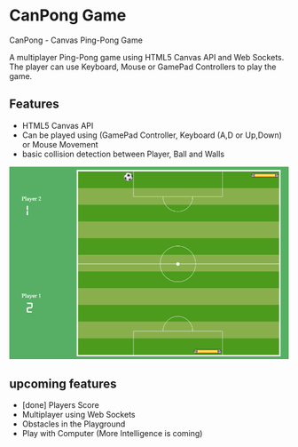 # CanPong Game
CanPong - Canvas Ping-Pong Game

A multiplayer Ping-Pong game using HTML5 Canvas API and Web Sockets. The player can use Keyboard, Mouse or GamePad Controllers to play the game.

## Features
* HTML5 Canvas API
* Can be played using (GamePad Controller, Keyboard (A,D or Up,Down) or Mouse Movement
* basic collision detection between Player, Ball and Walls

![alt tag](https://raw.githubusercontent.com/mmf/canpong/master/img/screenshot.png)

## upcoming features
* [done] Players Score
* Multiplayer using Web Sockets
* Obstacles in the Playground
* Play with Computer (More Intelligence is coming)
